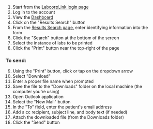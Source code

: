 1. Start from the [LabcorpLink login page](https://www.labcorplink.com/ui/#/login)
2. Log in to the account
3. View the [Dashboard](https://www.labcorplink.com/ui/#/dashboard)
4. Click on the "Results Search" button
5. From the [Results Search page](https://www.labcorplink.com/ui/#/orders-results/patient-search), enter identifying information into the form
6. Click the "Search" button at the bottom of the screen
7. Select the instance of labs to be printed
8. Click the "Print" button near the top-right of the page

### To send:
9. Using the "Print" button, click or tap on the dropdown arrow
10. Select "Download"
11. Enter a proper file name when prompted
12. Save the file to the "Downloads" folder on the local machine (the computer you're using)
13. Open Outlook application
14. Select the "New Mail" button
15. In the "To" field, enter the patient's email address
16. Add a cc recipient, subject line, and body text (if needed)
17. Attach the downloaded file (from the Downloads folder)
18. Click the "Send" button
